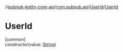 //[pubnub-kotlin-core-api](../../../index.md)/[com.pubnub.api](../index.md)/[UserId](index.md)/[UserId](-user-id.md)

# UserId

[common]\
constructor(value: [String](https://kotlinlang.org/api/core/kotlin-stdlib/kotlin/-string/index.html))
